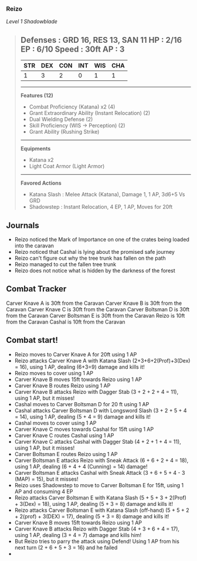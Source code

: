### Reizo
*Level 1 Shadowblade*
> 
> **Defenses :**  GRD 16, RES 13, SAN 11
> **HP :** 2/16
> **EP :** 6/10
> **Speed :** 30ft
> **AP :** 3
> -------------------------------------
> | STR | DEX | CON | INT | WIS | CHA |
> |-----|-----|-----|-----|-----|-----|
> |  1  |  3  |  2  |  0  |  1  |  1  |
> -------------------------------------
> **Features (12)**
> - Combat Proficiency (Katana) x2 (4)
> - Grant Extraordinary Ability (Instant Relocation) (2)
> - Dual Wielding Defense (2)
> - Skill Proficiency (WIS -> Perception) (2)
> - Grant Ability (Rushing Strike)
> -------------------------------------
> **Equipments**
> - Katana x2
> - Light Coat Armor (Light Armor)
> -------------------------------------
> **Favored Actions**
> - Katana Slash : Melee Attack (Katana), Damage 1, 1 AP, 3d6+5 Vs GRD
> - Shadowstep : Instant Relocation, 4 EP, 1 AP, Moves for 20ft

## Journals
- Reizo noticed the Mark of Importance on one of the crates being loaded into the caravan
- Reizo noticed that Cashal is lying about the promised safe journey
- Reizo can't figure out why the tree trunk has fallen on the path
- Reizo managed to cut the fallen tree trunk
- Reizo does not notice what is hidden by the darkness of the forest

## Combat Tracker
Carver Knave A is 30ft from the Caravan
Carver Knave B is 30ft from the Caravan
Carver Knave C is 30ft from the Caravan
Carver Boltsman D is 30ft from the Caravan
Carver Boltsman E is 30ft from the Caravan
Reizo is 10ft from the Caravan
Cashal is 10ft from the Caravan

## Combat start!
- Reizo moves to Carver Knave A for 20ft using 1 AP
- Reizo attacks Carver Knave A with Katana Slash (2+3+6+2(Prof)+3(Dex) = 16), using 1 AP, dealing (6+3=9) damage and kills it!
- Reizo moves to cover using 1 AP
- Carver Knave B moves 15ft towards Reizo using 1 AP
- Carver Knave B routes Reizo using 1 AP
- Carver Knave B attacks Reizo with Dagger Stab (3 + 2 + 2 + 4 = 11), using 1 AP, but it misses!
- Cashal moves to Carver Boltsman D for 20 ft using 1 AP
- Cashal attacks Carver Boltsman D with Longsword Slash (3 + 2 + 5 + 4 = 14), using 1 AP, dealing (5 + 4 = 9) damage and kills it!
- Cashal moves to cover using 1 AP
- Carver Knave C moves towards Cashal for 15ft using 1 AP
- Carver Knave C routes Cashal using 1 AP
- Carver Knave C attacks Cashal with Dagger Stab (4 + 2 + 1 + 4 = 11), using 1 AP, but it misses!
- Carver Boltsman E routes Reizo using 1 AP
- Carver Boltsman E attacks Reizo with Sneak Attack (6 + 6 + 2 + 4 = 18), using 1 AP, dealing (6 + 4 + 4 (Cunning) = 14) damage!
- Carver Boltsman E attacks Cashal with Sneak Attack (3 + 6 + 5 + 4 - 3 (MAP) = 15), but it misses!
- Reizo uses Shadowstep to move to Carver Boltsman E for 15ft, using 1 AP and consuming 4 EP
- Reizo attacks Carver Boltsman E with Katana Slash (5 + 5 + 3 + 2(Prof) + 3(Dex) = 18), using 1 AP, dealing (5 + 3 = 8) damage and kills it!
- Reizo attacks Carver Boltsman E with Katana Slash (off-hand) (5 + 5 + 2 + 2(prof) + 3(DEX) = 17), dealing (5 + 3 = 8) damage and kills it!
- Carver Knave B moves 15ft towards Reizo using 1 AP
- Carver Knave B attacks Reizo with Dagger Stab (4 + 3 + 6 + 4 = 17), using 1 AP, dealing (3 + 4 = 7) damage and kills him!
- But Reizo tries to parry the attack using Defend! Using 1 AP from his next turn (2 + 6 + 5 + 3 = 16) and he failed
- 